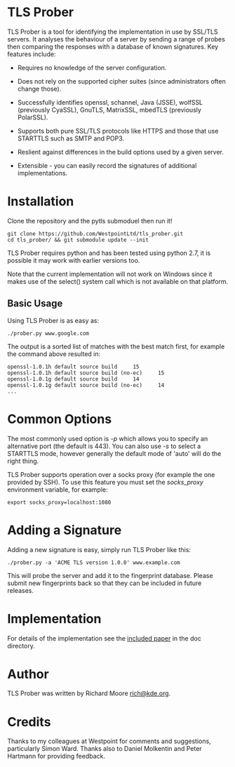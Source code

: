 # TLS Prober

TLS Prober is a tool for identifying the implementation in use by SSL/TLS
servers. It analyses the behaviour of a server by sending a range of probes
then comparing the responses with a database of known signatures. Key features
include:

 * Requires no knowledge of the server configuration.

 * Does not rely on the supported cipher suites (since administrators often
   change those).

 * Successfully identifies openssl, schannel, Java (JSSE), wolfSSL (previously
   CyaSSL), GnuTLS, MatrixSSL, mbedTLS (previously PolarSSL).

 * Supports both pure SSL/TLS protocols like HTTPS and those that use STARTTLS
   such as SMTP and POP3.

 * Reslient against differences in the build options used by a given server.

 * Extensible - you can easily record the signatures of additional
   implementations.

# Installation

Clone the repository and the pytls submoduel then run it!

```
git clone https://github.com/WestpointLtd/tls_prober.git
cd tls_prober/ && git submodule update --init
```

TLS Prober requires python and has been tested using python 2.7, it is
possible it may work with earlier versions too.

Note that the current implementation will not work on Windows since it makes
use of the select() system call which is not available on that platform.

## Basic Usage

Using TLS Prober is as easy as:

```
./prober.py www.google.com
```

The output is a sorted list of matches with the best match first, for example
the command above resulted in:

```
openssl-1.0.1h default source build     15
openssl-1.0.1h default source build (no-ec)     15
openssl-1.0.1g default source build     14
openssl-1.0.1g default source build (no-ec)     14
...
```

# Common Options

The most commonly used option is *-p* which allows you to specify an
alternative port (the default is 443). You can also use *-s* to select a
STARTTLS mode, however generally the default mode of 'auto' will do the right
thing.

TLS Prober supports operation over a socks proxy (for example the one provided
by SSH). To use this feature you must set the *socks_proxy* environment
variable, for example:

```
export socks_proxy=localhost:1080
```

# Adding a Signature

Adding a new signature is easy, simply run TLS Prober like this:

```
./prober.py -a 'ACME TLS version 1.0.0' www.example.com
```

This will probe the server and add it to the fingerprint database. Please
submit new fingerprints back so that they can be included in future releases.

# Implementation

For details of the implementation see the [included paper](doc/tls_prober.md)
in the doc directory.

# Author

TLS Prober was written by Richard Moore <rich@kde.org>.

# Credits

Thanks to my colleagues at Westpoint for comments and suggestions,
particularly Simon Ward. Thanks also to Daniel Molkentin and Peter Hartmann
for providing feedback.

